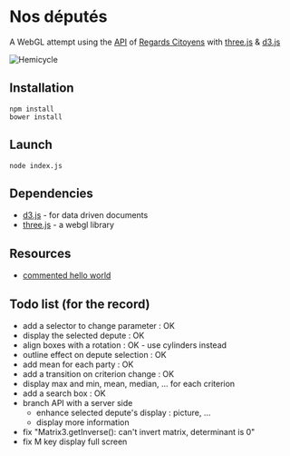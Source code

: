 # Nos députés

A WebGL attempt using the [API] of [Regards Citoyens] with [three.js] & [d3.js]

![Hemicycle](https://raw2.github.com/hllwd/dthree.js/master/nosdeputes/img/printscreen.png)

## Installation

    npm install
    bower install

## Launch

    node index.js

## Dependencies

* [d3.js] - for data driven documents
* [three.js] - a webgl library

## Resources

* [commented hello world]

## Todo list (for the record)

* add a selector to change parameter : OK
* display the selected depute : OK
* align boxes with a rotation : OK - use cylinders instead
* outline effect on depute selection : OK
* add mean for each party : OK
* add a transition on criterion change : OK
* display max and min, mean, median, ... for each criterion
* add a search box : OK
* branch API with a server side
    * enhance selected depute's display : picture, ...
    * display more information
* fix "Matrix3.getInverse(): can't invert matrix, determinant is 0"
* fix M key display full screen

[API]: http://cpc.regardscitoyens.org/trac/wiki/API
[Regards Citoyens]: http://www.regardscitoyens.org/
[d3 update]: https://github.com/mrdoob/three.js/wiki/Updates
[d3.js]: http://d3js.org
[three.js]: http://threejs.org
[commented hello world]: https://github.com/stemkoski/stemkoski.github.com/blob/master/Three.js/HelloWorld.html